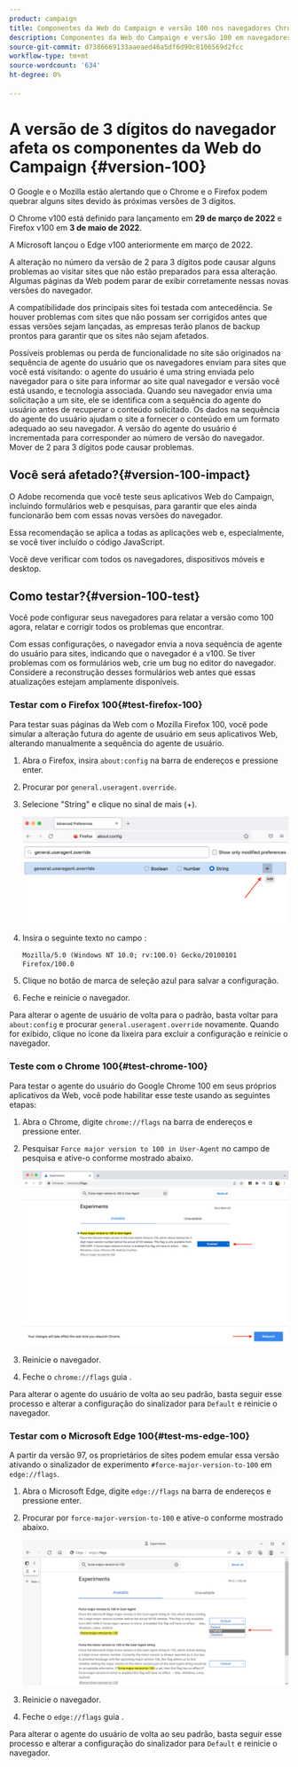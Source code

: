 ```yaml
---
product: campaign
title: Componentes da Web do Campaign e versão 100 nos navegadores Chrome Firefox e Edge
description: Componentes da Web do Campaign e versão 100 em navegadores Chrome, Firefox e Edge
source-git-commit: d7386669133aaeaed46a5df6d90c8106569d2fcc
workflow-type: tm+mt
source-wordcount: '634'
ht-degree: 0%

---
```


# A versão de 3 dígitos do navegador afeta os componentes da Web do Campaign {#version-100}

O Google e o Mozilla estão alertando que o Chrome e o Firefox podem quebrar alguns sites devido às próximas versões de 3 dígitos.

O Chrome v100 está definido para lançamento em **29 de março de 2022** e Firefox v100 em **3 de maio de 2022**.

A Microsoft lançou o Edge v100 anteriormente em março de 2022.

A alteração no número da versão de 2 para 3 dígitos pode causar alguns problemas ao visitar sites que não estão preparados para essa alteração. Algumas páginas da Web podem parar de exibir corretamente nessas novas versões do navegador.

A compatibilidade dos principais sites foi testada com antecedência. Se houver problemas com sites que não possam ser corrigidos antes que essas versões sejam lançadas, as empresas terão planos de backup prontos para garantir que os sites não sejam afetados.

Possíveis problemas ou perda de funcionalidade no site são originados na sequência de agente do usuário que os navegadores enviam para sites que você está visitando: o agente do usuário é uma string enviada pelo navegador para o site para informar ao site qual navegador e versão você está usando, e tecnologia associada. Quando seu navegador envia uma solicitação a um site, ele se identifica com a sequência do agente do usuário antes de recuperar o conteúdo solicitado. Os dados na sequência do agente do usuário ajudam o site a fornecer o conteúdo em um formato adequado ao seu navegador. A versão do agente do usuário é incrementada para corresponder ao número de versão do navegador. Mover de 2 para 3 dígitos pode causar problemas.

## Você será afetado?{#version-100-impact}

O Adobe recomenda que você teste seus aplicativos Web do Campaign, incluindo formulários web e pesquisas, para garantir que eles ainda funcionarão bem com essas novas versões do navegador.

Essa recomendação se aplica a todas as aplicações web e, especialmente, se você tiver incluído o código JavaScript.

Você deve verificar com todos os navegadores, dispositivos móveis e desktop.

## Como testar?{#version-100-test}

Você pode configurar seus navegadores para relatar a versão como 100 agora, relatar e corrigir todos os problemas que encontrar.

Com essas configurações, o navegador envia a nova sequência de agente do usuário para sites, indicando que o navegador é a v100. Se tiver problemas com os formulários web, crie um bug no editor do navegador. Considere a reconstrução desses formulários web antes que essas atualizações estejam amplamente disponíveis.

### Testar com o Firefox 100{#test-firefox-100}

Para testar suas páginas da Web com o Mozilla Firefox 100, você pode simular a alteração futura do agente de usuário em seus aplicativos Web, alterando manualmente a sequência do agente de usuário.

1. Abra o Firefox, insira `about:config` na barra de endereços e pressione enter.
1. Procurar por `general.useragent.override`.
1. Selecione &quot;String&quot; e clique no sinal de mais (+).

   ![](assets/force-user-agent-firefox.png)

1. Insira o seguinte texto no campo :

   ```
   Mozilla/5.0 (Windows NT 10.0; rv:100.0) Gecko/20100101 Firefox/100.0
   ```

1. Clique no botão de marca de seleção azul para salvar a configuração.
1. Feche e reinicie o navegador.

Para alterar o agente de usuário de volta para o padrão, basta voltar para `about:config` e procurar `general.useragent.override` novamente.  Quando for exibido, clique no ícone da lixeira para excluir a configuração e reinicie o navegador.

### Teste com o Chrome 100{#test-chrome-100}

Para testar o agente do usuário do Google Chrome 100 em seus próprios aplicativos da Web, você pode habilitar esse teste usando as seguintes etapas:

1. Abra o Chrome, digite `chrome://flags` na barra de endereços e pressione enter.
1. Pesquisar `Force major version to 100 in User-Agent` no campo de pesquisa e ative-o conforme mostrado abaixo.

   ![](assets/force-user-agent-chrome.png)

1. Reinicie o navegador.
1. Feche o `chrome://flags` guia .

Para alterar o agente do usuário de volta ao seu padrão, basta seguir esse processo e alterar a configuração do sinalizador para `Default` e reinicie o navegador.


### Testar com o Microsoft Edge 100{#test-ms-edge-100}

A partir da versão 97, os proprietários de sites podem emular essa versão ativando o sinalizador de experimento  `#force-major-version-to-100` em `edge://flags`.

1. Abra o Microsoft Edge, digite `edge://flags` na barra de endereços e pressione enter.
1. Procurar por `force-major-version-to-100` e ative-o conforme mostrado abaixo.

   ![](assets/force-user-agent-edge.png)

1. Reinicie o navegador.
1. Feche o `edge://flags` guia .

Para alterar o agente do usuário de volta ao seu padrão, basta seguir esse processo e alterar a configuração do sinalizador para `Default` e reinicie o navegador.
